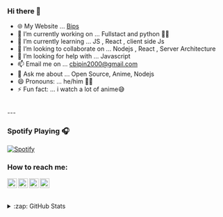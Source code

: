 ### Hi there 👋
- 🌐 My Website ... [Bips](www.bips.guru)
- 🔭 I’m currently working on ... Fullstact and python 🤘🏻
- 🌱 I’m currently learning ... JS , React , client side Js  
- 👯 I’m looking to collaborate on ... Nodejs , React , Server Architecture
- 🤔 I’m looking for help with ... Javascript
- 📫 Email me on ... cbipin2000@gmail.com
- 💬 Ask me about ... Open Source, Anime, Nodejs
- 😄 Pronouns: ... he/him 🤷‍♂️
- ⚡ Fun fact: ... i watch a lot of anime😅

<br />
---

### Spotify Playing 🎧

[![Spotify](https://novatorem.bunty9.vercel.app/api/spotify)](https://open.spotify.com/user/31vzbbfand52le5cdfoym4f2kdoi)


###  How to reach me: 
[<img align="left" alt="Twitter" width="22px" color="cyan" src="https://cdn.jsdelivr.net/npm/simple-icons@v3/icons/twitter.svg" />][twitter]
[<img align="left" alt="LinkedIn" width="22px" src="https://cdn.jsdelivr.net/npm/simple-icons@v3/icons/linkedin.svg" />][linkedin]
[<img align="left" alt="Instagram" width="22px" src="https://cdn.jsdelivr.net/npm/simple-icons@v3/icons/instagram.svg" />][instagram]
[<img align="left" alt="YouTube" width="22px" src="https://cdn.jsdelivr.net/npm/simple-icons@v3/icons/youtube.svg" />][youtube]

[twitter]: https://twitter.com/BipinC8/
[youtube]: https://www.youtube.com/channel/UCsfVPa8HQlFLuvGcBmWRh_w/
[instagram]: https://instagram.com/skatebored____/
[linkedin]: https://www.linkedin.com/in/bipin-s-c/
<br />
---
<details>
  <summary>:zap: GitHub Stats</summary>
  <img align="left" alt="Bunty9's GitHub Stats" src="https://github-readme-stats.vercel.app/api?username=Bunty9&show_icons=true&hide_border=true&theme=radical" />
</details>

<!-- - 📫 How to reach me: email: cbipin2000@gmail.com , [Instagram](https://instagram.com/skatebored____/) , [LinkedIn](https://www.linkedin.com/in/bipin-s-c/)
-->

